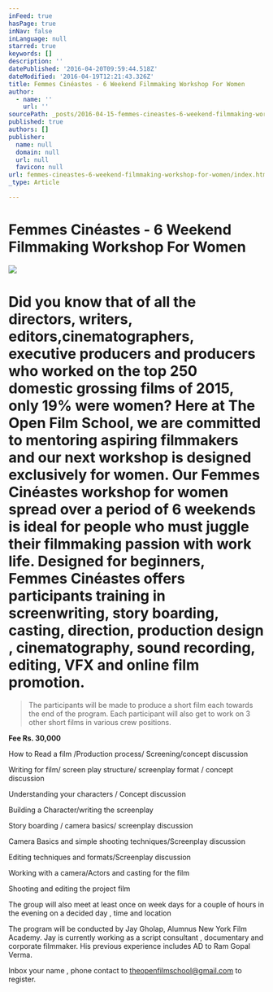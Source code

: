 ```yaml
---
inFeed: true
hasPage: true
inNav: false
inLanguage: null
starred: true
keywords: []
description: ''
datePublished: '2016-04-20T09:59:44.518Z'
dateModified: '2016-04-19T12:21:43.326Z'
title: Femmes Cinéastes - 6 Weekend Filmmaking Workshop For Women
author:
  - name: ''
    url: ''
sourcePath: _posts/2016-04-15-femmes-cineastes-6-weekend-filmmaking-workshop-for-women.md
published: true
authors: []
publisher:
  name: null
  domain: null
  url: null
  favicon: null
url: femmes-cineastes-6-weekend-filmmaking-workshop-for-women/index.html
_type: Article

---
```

# Femmes Cinéastes - 6 Weekend Filmmaking Workshop For Women
![](https://the-grid-user-content.s3-us-west-2.amazonaws.com/c170e5bd-bcb3-43cb-9544-e4b9d544181b.png)

# 

# 

# Did you know that of all the directors, writers, editors,cinematographers, executive producers and producers who worked on the top 250 domestic grossing films of 2015, only 19% were women? Here at The Open Film School, we are committed to mentoring aspiring filmmakers and our next workshop is designed exclusively for women. Our Femmes Cinéastes workshop for women spread over a period of 6 weekends is ideal for people who must juggle their filmmaking passion with work life. Designed for beginners, Femmes Cinéastes offers participants training in screenwriting, story boarding, casting, direction, production design , cinematography, sound recording, editing, VFX and online film promotion.

> The participants will be made to produce a short film each towards the end of the program. Each participant will also get to work on 3 other short films in various crew positions.

**Fee Rs. 30,000**

How to Read a film /Production process/ Screening/concept discussion

Writing for film/ screen play structure/ screenplay format / concept discussion

Understanding your characters / Concept discussion

Building a Character/writing the screenplay

Story boarding / camera basics/ screenplay discussion

Camera Basics and simple shooting techniques/Screenplay discussion

Editing techniques and formats/Screenplay discussion

Working with a camera/Actors and casting for the film

Shooting and editing the project film

The group will also meet at least once on week days for a couple of hours in the evening on a decided day , time and location

The program will be conducted by Jay Gholap, Alumnus New York Film Academy. Jay is currently working as a script consultant , documentary and corporate filmmaker. His previous experience includes AD to Ram Gopal Verma.

Inbox your name , phone contact to theopenfilmschool@gmail.com to register.